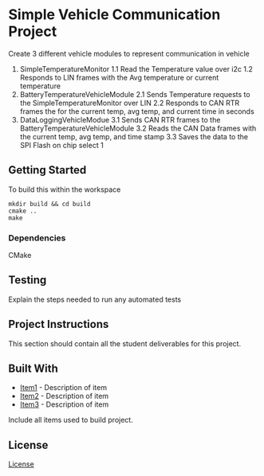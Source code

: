 # Simple Vehicle Communication Project 

Create 3 different vehicle modules to represent communication in vehicle
1. SimpleTemperatureMonitor
1.1 Read the Temperature value over i2c
1.2 Responds to LIN frames with the Avg temperature or current temperature
2. BatteryTemperatureVehicleModule
2.1 Sends Temperature requests to the SimpleTemperatureMonitor over LIN
2.2 Responds to CAN RTR frames the for the current temp, avg temp, and current time in seconds
3. DataLoggingVehicleModue
3.1 Sends CAN RTR frames to the BatteryTemperatureVehicleModule
3.2 Reads the CAN Data frames with the current temp, avg temp, and time stamp
3.3 Saves the data to the SPI Flash on chip select 1


## Getting Started

To build this within the workspace
``` 
mkdir build && cd build
cmake ..
make
```

### Dependencies

CMake

## Testing

Explain the steps needed to run any automated tests

## Project Instructions

This section should contain all the student deliverables for this project.

## Built With

* [Item1](www.item1.com) - Description of item
* [Item2](www.item2.com) - Description of item
* [Item3](www.item3.com) - Description of item

Include all items used to build project.

## License
[License](../LICENSE.md)

